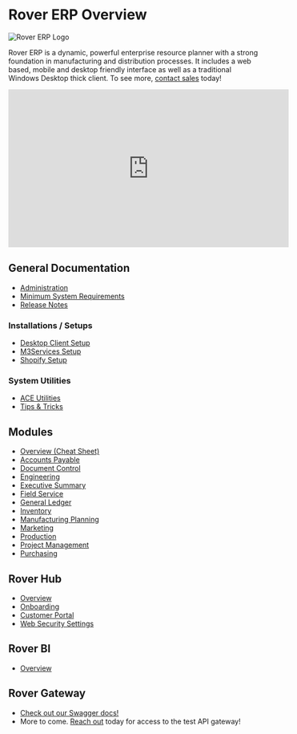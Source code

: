 # Rover ERP Overview

<PageHeader />

![Rover ERP Logo](/assets/img/rover-erp.png)

Rover ERP is a dynamic, powerful enterprise resource planner with a strong foundation in manufacturing and distribution processes. It includes a web based, mobile and desktop friendly interface as well as a traditional Windows Desktop thick client. To see more, [contact sales](mailto:sales@zumasys.com) today!

<iframe width="560" height="315" src="https://www.youtube.com/embed/yCBx1glrlXY" title="YouTube video player" frameborder="0" allow="accelerometer; autoplay; clipboard-write; encrypted-media; gyroscope; picture-in-picture" allowfullscreen></iframe>

## General Documentation

* [Administration](./administration/README.md)
* [Minimum System Requirements](./system-requirements/README.md)
* [Release Notes](./release-notes/README.md)

### Installations / Setups

* [Desktop Client Setup](./administration/client-setup/README.md)
* [M3Services Setup](./administration/m3-services/README.md)
* [Shopify Setup](./shopify-setup/README.md)

### System Utilities

* [ACE Utilities](./ACE-OVERVIEW/README.md)
* [Tips & Tricks](./tips-and-tricks/README.md)

## Modules

* [Overview (Cheat Sheet)](./cheat-sheet/README.md)
* [Accounts Payable](./AP-OVERVIEW/README.md)
* [Document Control](./DOC-OVERVIEW/README.md)
* [Engineering](./ENG-OVERVIEW/README.md)
* [Executive Summary](./EXEC-OVERVIEW/README.md)
* [Field Service](./FS-OVERVIEW/README.md)
* [General Ledger](./GL-OVERVIEW/README.md)
* [Inventory](./INV-OVERVIEW/README.md)
* [Manufacturing Planning](./MFG-OVERVIEW/README.md)
* [Marketing](./MRK-OVERVIEW/README.md)
* [Production](./PRO-OVERVIEW/README.md)
* [Project Management](./PROJ-OVERVIEW/README.md)
* [Purchasing](./PUR-OVERVIEW/README.md)

## Rover Hub

* [Overview](./business-suite/README.md)
* [Onboarding](./rover-hub-onboarding/README.md)
* [Customer Portal](./customer-portal/README.md)
* [Web Security Settings](./administration/rover-web-setup/README.md)

## Rover BI

* [Overview](./rover-bi-overview/README.md)

## Rover Gateway

* [Check out our Swagger docs!](https://api.rovererp.com/swagger/index.html)
* More to come. [Reach out](mailto:sales@zumasys.com) today for access to the test API gateway!

<PageFooter />
